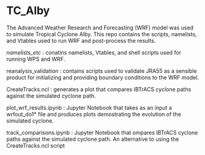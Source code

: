# TC_Alby

The Advanced Weather Research and Forecasting (WRF) model was used to simulate Tropical Cyclone Alby. This repo contains the scripts, namelists, and Vtables used to run WRF and post-process the results.  

*namelists_etc* : conatins namelists, Vtables, and shell scripts used for running WPS and WRF.

reanalysis_validation : contains scripts used to validate JRA55 as a sensible product for initializing and providing boundary conditions                           to the WRF model.

CreateTracks.ncl : generates a plot that compares IBTrACS cyclone paths against the simulated cyclone path.

plot_wrf_results.ipynb :  Jupyter Notebook that takes as an input a wrfout_do1* file and produces plots demostrating the evolution of the                           simulated cyclone. 

track_comparisons.ipynb : Jupyter Notebook that ompares IBTrACS cyclone paths against the simulated cyclone path. An alternative to using                           the CreateTracks.ncl script

